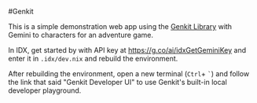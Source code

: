#Genkit

This is a simple demonstration web app using the [Genkit Library](https://github.com/firebase/genkit) with Gemini to characters for an adventure game.

In IDX, get started by with API key at https://g.co/ai/idxGetGeminiKey and enter it in `.idx/dev.nix` and rebuild the environment.

After rebuilding the environment, open a new terminal (`Ctrl`+ `` ` ``) and follow the link that said "Genkit Developer UI" to use Genkit's built-in local developer playground.
